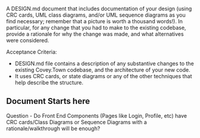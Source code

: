 A DESIGN.md document that includes documentation of your design (using CRC cards, UML class diagrams, and/or UML sequence diagrams as you find necessary; remember that a picture is worth a thousand words!). In particular, for any change that you had to make to the existing codebase, provide a rationale for why the change was made, and what alternatives were considered.

Acceptance Criteria:
- DESIGN.md file contains a description of any substantive changes to the existing Covey.Town codebase, and the architecture of your new code.
- It uses CRC cards, or state diagrams or any of the other techniques that help describe the structure.

Document Starts here
-----------------------------------------------------------------------------------

Question - Do Front End Components (Pages like Login, Profile, etc) have CRC cards/Class Diagrams or Sequence Diagrams with a rationale/walkthrough will be enough?